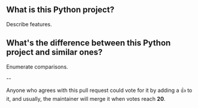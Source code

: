 ## What is this Python project?

Describe features.

## What's the difference between this Python project and similar ones?

Enumerate comparisons.

--

Anyone who agrees with this pull request could vote for it by adding a :+1: to it, and usually, the maintainer will merge it when votes reach **20**.
